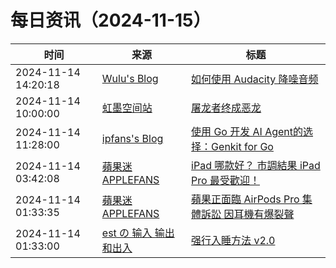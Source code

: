 ﻿# 每日资讯（2024-11-15）

|时间|来源|标题|
|---|---|---|
|2024-11-14 14:20:18|[Wulu's Blog](https://wulu.zone/feed/post.xml)|[如何使用 Audacity 降噪音频](https://wulu.zone/posts/audacity-noise-reduction-guide)|
|2024-11-14 10:00:00|[虹墨空间站](https://www.imaegoo.com/atom.xml)|[屠龙者终成恶龙](https://www.imaegoo.com/2024/sensational-headlines/)|
|2024-11-14 11:28:00|[ipfans's Blog](https://www.4async.com/atom.xml)|[使用 Go 开发 AI Agent的选择：Genkit for Go](https://www.4async.com/2024/11/building-ai-agent-with-genkit-for-go/)|
|2024-11-14 03:42:08|[蘋果迷 APPLEFANS](https://applefans.today/feed/)|[iPad 哪款好？ 市調結果 iPad Pro 最受歡迎！](https://applefans.today/2024-11-ipad-quarter-of-selling/)|
|2024-11-14 01:33:35|[蘋果迷 APPLEFANS](https://applefans.today/feed/)|[蘋果正面臨 AirPods Pro 集體訴訟 因耳機有爆裂聲](https://applefans.today/2024-11-apple-airpods-pro-crackling-lawsuit/)|
|2024-11-14 01:33:00|[est の 输入 输出和出入](https://blog.est.im/rss)|[强行入睡方法 v2.0](https://blog.est.im/2024/stderr-15)|
